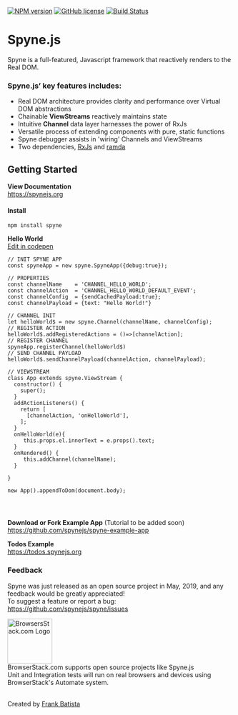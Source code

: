 [![NPM version](https://img.shields.io/npm/v/spyne.svg?longCache=true&style=flat-square)](https://www.npmjs.com/package/spyne)
[![GitHub license](https://img.shields.io/github/license/spynejs/spyne.svg?longCache=true&style=flat-square)](https://github.com/spynejs/spyne/blob/master/LICENSE)
[![Build Status](https://travis-ci.com/spynejs/spyne.svg?branch=master)](https://travis-ci.com/spynejs/spyne)
# Spyne.js
Spyne is a full-featured, Javascript framework that reactively renders to the Real DOM.

### Spyne.js’ key features includes:

* Real DOM architecture provides clarity and performance over Virtual DOM abstractions
* Chainable <b>ViewStreams</b> reactively maintains state
* Intuitive <b>Channel</b> data layer harnesses the power of RxJs
* Versatile process of extending components with pure, static functions
* Spyne debugger assists in 'wiring' Channels and ViewStreams
* Two dependencies, [RxJs](https://rxjs-dev.firebaseapp.com) and [ramda](https://ramdajs.com)




## Getting Started ##
**View Documentation**<br/>
https://spynejs.org

#### Install ##
```
npm install spyne
```
**Hello World**<br>
[Edit in codepen](https://codepen.io/nybatista/pen/Pvvweb)
```
// INIT SPYNE APP
const spyneApp = new spyne.SpyneApp({debug:true});

// PROPERTIES
const channelName    = 'CHANNEL_HELLO_WORLD';
const channelAction  = 'CHANNEL_HELLO_WORLD_DEFAULT_EVENT';
const channelConfig  = {sendCachedPayload:true};
const channelPayload = {text: "Hello World!"}

// CHANNEL INIT
let helloWorld$ = new spyne.Channel(channelName, channelConfig);
// REGISTER ACTION
helloWorld$.addRegisteredActions = ()=>[channelAction];
// REGISTER CHANNEL
spyneApp.registerChannel(helloWorld$)
// SEND CHANNEL PAYLOAD
helloWorld$.sendChannelPayload(channelAction, channelPayload);

// VIEWSTREAM
class App extends spyne.ViewStream {
  constructor() {
    super();
  }
  addActionListeners() {
    return [
      [channelAction, 'onHelloWorld'],
    ];
  }
  onHelloWorld(e){
     this.props.el.innerText = e.props().text;
  }
  onRendered() {
     this.addChannel(channelName);
  }
 
}

new App().appendToDom(document.body);


 
```
**Download or Fork Example App** (Tutorial to be added soon)<br/>
https://github.com/spynejs/spyne-example-app <br>

**Todos Example**<br/>
https://todos.spynejs.org</br>

### Feedback
Spyne was just released as an open source project in May, 2019, and any feedback would be greatly appreciated!<br>
To suggest a feature or report a bug: https://github.com/spynejs/spyne/issues

[<img src="https://bstacksupport.zendesk.com/attachments/token/PhEt6nTTBau6HVpyq3IJsmUIG/?name=browserstack-logo-600x315.png" title="BrowsersStack.com Logo" height="100">](https://browserstack.com)<br>
BrowserStack.com supports open source projects like Spyne.js<br> 
Unit and Integration tests will run on real browsers and devices using BrowserStack's Automate system.<br><br>

Created by [Frank Batista](https://frankbatista.com)
